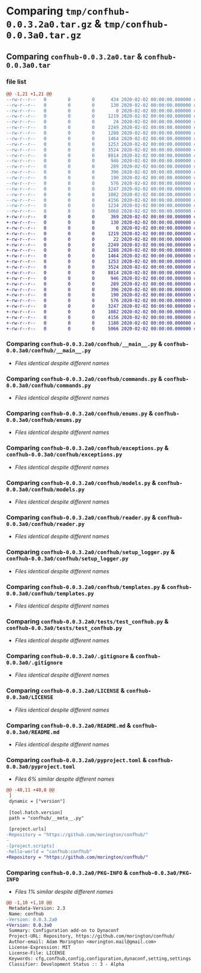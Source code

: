 # Comparing `tmp/confhub-0.0.3.2a0.tar.gz` & `tmp/confhub-0.0.3a0.tar.gz`

## Comparing `confhub-0.0.3.2a0.tar` & `confhub-0.0.3a0.tar`

### file list

```diff
@@ -1,21 +1,21 @@
--rw-r--r--   0        0        0      434 2020-02-02 00:00:00.000000 confhub-0.0.3.2a0/CHANGELOG.md
--rw-r--r--   0        0        0      130 2020-02-02 00:00:00.000000 confhub-0.0.3.2a0/requirements.txt
--rw-r--r--   0        0        0        0 2020-02-02 00:00:00.000000 confhub-0.0.3.2a0/confhub/__init__.py
--rw-r--r--   0        0        0     1219 2020-02-02 00:00:00.000000 confhub-0.0.3.2a0/confhub/__main__.py
--rw-r--r--   0        0        0       24 2020-02-02 00:00:00.000000 confhub-0.0.3.2a0/confhub/__meta__.py
--rw-r--r--   0        0        0     2249 2020-02-02 00:00:00.000000 confhub-0.0.3.2a0/confhub/commands.py
--rw-r--r--   0        0        0     1288 2020-02-02 00:00:00.000000 confhub-0.0.3.2a0/confhub/enums.py
--rw-r--r--   0        0        0     1464 2020-02-02 00:00:00.000000 confhub-0.0.3.2a0/confhub/exceptions.py
--rw-r--r--   0        0        0     1253 2020-02-02 00:00:00.000000 confhub-0.0.3.2a0/confhub/models.py
--rw-r--r--   0        0        0     3524 2020-02-02 00:00:00.000000 confhub-0.0.3.2a0/confhub/reader.py
--rw-r--r--   0        0        0     8814 2020-02-02 00:00:00.000000 confhub-0.0.3.2a0/confhub/setup_logger.py
--rw-r--r--   0        0        0      946 2020-02-02 00:00:00.000000 confhub-0.0.3.2a0/confhub/templates.py
--rw-r--r--   0        0        0      289 2020-02-02 00:00:00.000000 confhub-0.0.3.2a0/tests/.secrets.yml
--rw-r--r--   0        0        0      396 2020-02-02 00:00:00.000000 confhub-0.0.3.2a0/tests/example__secrets.yml
--rw-r--r--   0        0        0      190 2020-02-02 00:00:00.000000 confhub-0.0.3.2a0/tests/settings.yml
--rw-r--r--   0        0        0      576 2020-02-02 00:00:00.000000 confhub-0.0.3.2a0/tests/test_confhub.py
--rw-r--r--   0        0        0     3247 2020-02-02 00:00:00.000000 confhub-0.0.3.2a0/.gitignore
--rw-r--r--   0        0        0     1082 2020-02-02 00:00:00.000000 confhub-0.0.3.2a0/LICENSE
--rw-r--r--   0        0        0     4156 2020-02-02 00:00:00.000000 confhub-0.0.3.2a0/README.md
--rw-r--r--   0        0        0     1234 2020-02-02 00:00:00.000000 confhub-0.0.3.2a0/pyproject.toml
--rw-r--r--   0        0        0     5068 2020-02-02 00:00:00.000000 confhub-0.0.3.2a0/PKG-INFO
+-rw-r--r--   0        0        0      369 2020-02-02 00:00:00.000000 confhub-0.0.3a0/CHANGELOG.md
+-rw-r--r--   0        0        0      130 2020-02-02 00:00:00.000000 confhub-0.0.3a0/requirements.txt
+-rw-r--r--   0        0        0        0 2020-02-02 00:00:00.000000 confhub-0.0.3a0/confhub/__init__.py
+-rw-r--r--   0        0        0     1219 2020-02-02 00:00:00.000000 confhub-0.0.3a0/confhub/__main__.py
+-rw-r--r--   0        0        0       22 2020-02-02 00:00:00.000000 confhub-0.0.3a0/confhub/__meta__.py
+-rw-r--r--   0        0        0     2249 2020-02-02 00:00:00.000000 confhub-0.0.3a0/confhub/commands.py
+-rw-r--r--   0        0        0     1288 2020-02-02 00:00:00.000000 confhub-0.0.3a0/confhub/enums.py
+-rw-r--r--   0        0        0     1464 2020-02-02 00:00:00.000000 confhub-0.0.3a0/confhub/exceptions.py
+-rw-r--r--   0        0        0     1253 2020-02-02 00:00:00.000000 confhub-0.0.3a0/confhub/models.py
+-rw-r--r--   0        0        0     3524 2020-02-02 00:00:00.000000 confhub-0.0.3a0/confhub/reader.py
+-rw-r--r--   0        0        0     8814 2020-02-02 00:00:00.000000 confhub-0.0.3a0/confhub/setup_logger.py
+-rw-r--r--   0        0        0      946 2020-02-02 00:00:00.000000 confhub-0.0.3a0/confhub/templates.py
+-rw-r--r--   0        0        0      289 2020-02-02 00:00:00.000000 confhub-0.0.3a0/tests/.secrets.yml
+-rw-r--r--   0        0        0      396 2020-02-02 00:00:00.000000 confhub-0.0.3a0/tests/example__secrets.yml
+-rw-r--r--   0        0        0      190 2020-02-02 00:00:00.000000 confhub-0.0.3a0/tests/settings.yml
+-rw-r--r--   0        0        0      576 2020-02-02 00:00:00.000000 confhub-0.0.3a0/tests/test_confhub.py
+-rw-r--r--   0        0        0     3247 2020-02-02 00:00:00.000000 confhub-0.0.3a0/.gitignore
+-rw-r--r--   0        0        0     1082 2020-02-02 00:00:00.000000 confhub-0.0.3a0/LICENSE
+-rw-r--r--   0        0        0     4156 2020-02-02 00:00:00.000000 confhub-0.0.3a0/README.md
+-rw-r--r--   0        0        0     1180 2020-02-02 00:00:00.000000 confhub-0.0.3a0/pyproject.toml
+-rw-r--r--   0        0        0     5066 2020-02-02 00:00:00.000000 confhub-0.0.3a0/PKG-INFO
```

### Comparing `confhub-0.0.3.2a0/confhub/__main__.py` & `confhub-0.0.3a0/confhub/__main__.py`

 * *Files identical despite different names*

### Comparing `confhub-0.0.3.2a0/confhub/commands.py` & `confhub-0.0.3a0/confhub/commands.py`

 * *Files identical despite different names*

### Comparing `confhub-0.0.3.2a0/confhub/enums.py` & `confhub-0.0.3a0/confhub/enums.py`

 * *Files identical despite different names*

### Comparing `confhub-0.0.3.2a0/confhub/exceptions.py` & `confhub-0.0.3a0/confhub/exceptions.py`

 * *Files identical despite different names*

### Comparing `confhub-0.0.3.2a0/confhub/models.py` & `confhub-0.0.3a0/confhub/models.py`

 * *Files identical despite different names*

### Comparing `confhub-0.0.3.2a0/confhub/reader.py` & `confhub-0.0.3a0/confhub/reader.py`

 * *Files identical despite different names*

### Comparing `confhub-0.0.3.2a0/confhub/setup_logger.py` & `confhub-0.0.3a0/confhub/setup_logger.py`

 * *Files identical despite different names*

### Comparing `confhub-0.0.3.2a0/confhub/templates.py` & `confhub-0.0.3a0/confhub/templates.py`

 * *Files identical despite different names*

### Comparing `confhub-0.0.3.2a0/tests/test_confhub.py` & `confhub-0.0.3a0/tests/test_confhub.py`

 * *Files identical despite different names*

### Comparing `confhub-0.0.3.2a0/.gitignore` & `confhub-0.0.3a0/.gitignore`

 * *Files identical despite different names*

### Comparing `confhub-0.0.3.2a0/LICENSE` & `confhub-0.0.3a0/LICENSE`

 * *Files identical despite different names*

### Comparing `confhub-0.0.3.2a0/README.md` & `confhub-0.0.3a0/README.md`

 * *Files identical despite different names*

### Comparing `confhub-0.0.3.2a0/pyproject.toml` & `confhub-0.0.3a0/pyproject.toml`

 * *Files 6% similar despite different names*

```diff
@@ -40,11 +40,8 @@
 ]
 dynamic = ["version"]
 
 [tool.hatch.version]
 path = "confhub/__meta__.py"
 
 [project.urls]
-Repository = "https://github.com/morington/confhub/"
-
-[project.scripts]
-hello-world = "confhub:confhub"
+Repository = "https://github.com/morington/confhub/"
```

### Comparing `confhub-0.0.3.2a0/PKG-INFO` & `confhub-0.0.3a0/PKG-INFO`

 * *Files 1% similar despite different names*

```diff
@@ -1,10 +1,10 @@
 Metadata-Version: 2.3
 Name: confhub
-Version: 0.0.3.2a0
+Version: 0.0.3a0
 Summary: Configuration add-on to Dynaconf
 Project-URL: Repository, https://github.com/morington/confhub/
 Author-email: Adam Morington <morington.mail@gmail.com>
 License-Expression: MIT
 License-File: LICENSE
 Keywords: cfg,confhub,config,configuration,dynaconf,setting,settings
 Classifier: Development Status :: 3 - Alpha
```

